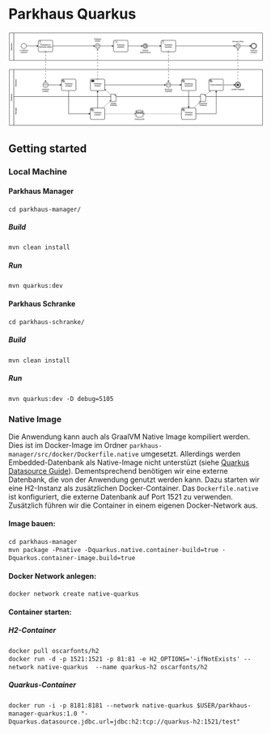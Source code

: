 # Parkhaus Quarkus

![Parkhaus Example](../parkhaus.png)

## Getting started

### Local Machine

#### Parkhaus Manager

```
cd parkhaus-manager/
```

##### Build

```
mvn clean install
```

##### Run

```
mvn quarkus:dev
```

#### Parkhaus Schranke

```
cd parkhaus-schranke/
```

##### Build

```
mvn clean install
```

##### Run

```
mvn quarkus:dev -D debug=5105
```


### Native Image

Die Anwendung kann auch als GraalVM Native Image kompiliert werden. Dies ist im Docker-Image im Ordner `parkhaus-manager/src/docker/Dockerfile.native` umgesetzt.  Allerdings werden Embedded-Datenbank als Native-Image nicht unterstüzt (siehe [Quarkus Datasource Guide](https://quarkus.io/guides/datasource#jdbc-datasource-2)). Dementsprechend benötigen wir eine externe Datenbank, die von der Anwendung genutzt werden kann. Dazu starten wir eine H2-Instanz als zusätzlichen Docker-Container. Das `Dockerfile.native` ist konfiguriert, die externe Datenbank auf Port 1521 zu verwenden. Zusätzlich führen wir die Container in einem eigenen Docker-Network aus.


#### Image bauen: 

```
cd parkhaus-manager
mvn package -Pnative -Dquarkus.native.container-build=true -Dquarkus.container-image.build=true
```

#### Docker Network anlegen:

```
docker network create native-quarkus
```

#### Container starten: 

##### H2-Container

```
docker pull oscarfonts/h2
docker run -d -p 1521:1521 -p 81:81 -e H2_OPTIONS='-ifNotExists' --network native-quarkus  --name quarkus-h2 oscarfonts/h2
```

##### Quarkus-Container

```
docker run -i -p 8181:8181 --network native-quarkus $USER/parkhaus-manager-quarkus:1.0 "-Dquarkus.datasource.jdbc.url=jdbc:h2:tcp://quarkus-h2:1521/test"
```

